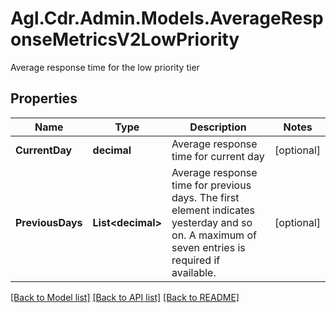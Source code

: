 # Agl.Cdr.Admin.Models.AverageResponseMetricsV2LowPriority
Average response time for the low priority tier

## Properties

Name | Type | Description | Notes
------------ | ------------- | ------------- | -------------
**CurrentDay** | **decimal** | Average response time for current day | [optional] 
**PreviousDays** | **List&lt;decimal&gt;** | Average response time for previous days. The first element indicates yesterday and so on. A maximum of seven entries is required if available. | [optional] 

[[Back to Model list]](../README.md#documentation-for-models) [[Back to API list]](../README.md#documentation-for-api-endpoints) [[Back to README]](../README.md)

